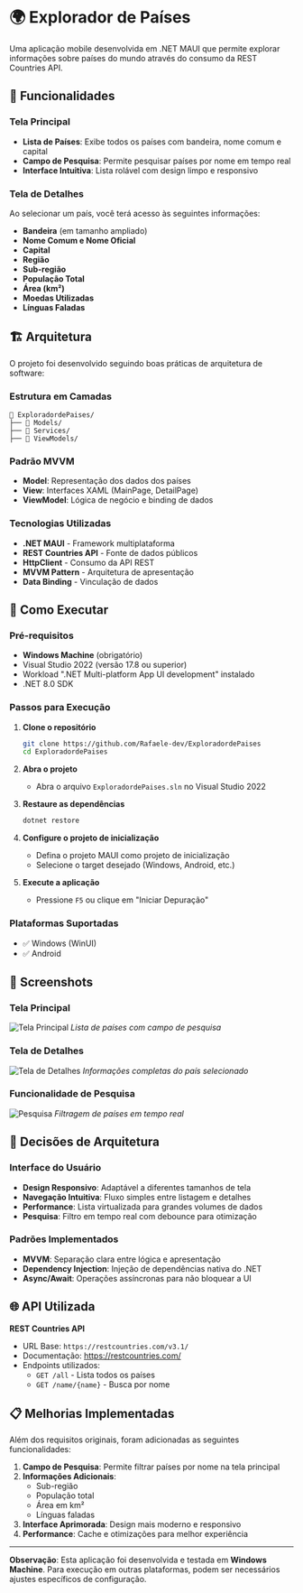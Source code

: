 ﻿# 🌍 Explorador de Países

Uma aplicação mobile desenvolvida em .NET MAUI que permite explorar informações sobre países do mundo através do consumo da REST Countries API.

## 📱 Funcionalidades

### Tela Principal
- **Lista de Países**: Exibe todos os países com bandeira, nome comum e capital
- **Campo de Pesquisa**: Permite pesquisar países por nome em tempo real
- **Interface Intuitiva**: Lista rolável com design limpo e responsivo

### Tela de Detalhes
Ao selecionar um país, você terá acesso às seguintes informações:
- **Bandeira** (em tamanho ampliado)
- **Nome Comum e Nome Oficial**
- **Capital**
- **Região**
- **Sub-região**
- **População Total**
- **Área (km²)**
- **Moedas Utilizadas**
- **Línguas Faladas**

## 🏗️ Arquitetura

O projeto foi desenvolvido seguindo boas práticas de arquitetura de software:

### Estrutura em Camadas
```
📁 ExploradordePaises/
├── 📁 Models/
├── 📁 Services/
├── 📁 ViewModels/
```

### Padrão MVVM
- **Model**: Representação dos dados dos países
- **View**: Interfaces XAML (MainPage, DetailPage)
- **ViewModel**: Lógica de negócio e binding de dados

### Tecnologias Utilizadas
- **.NET MAUI** - Framework multiplataforma
- **REST Countries API** - Fonte de dados públicos
- **HttpClient** - Consumo da API REST
- **MVVM Pattern** - Arquitetura de apresentação
- **Data Binding** - Vinculação de dados

## 🚀 Como Executar

### Pré-requisitos
- **Windows Machine** (obrigatório)
- Visual Studio 2022 (versão 17.8 ou superior)
- Workload ".NET Multi-platform App UI development" instalado
- .NET 8.0 SDK

### Passos para Execução

1. **Clone o repositório**
   ```bash
   git clone https://github.com/Rafaele-dev/ExploradordePaises
   cd ExploradordePaises
   ```

2. **Abra o projeto**
   - Abra o arquivo `ExploradordePaises.sln` no Visual Studio 2022

3. **Restaure as dependências**
   ```bash
   dotnet restore
   ```

4. **Configure o projeto de inicialização**
   - Defina o projeto MAUI como projeto de inicialização
   - Selecione o target desejado (Windows, Android, etc.)

5. **Execute a aplicação**
   - Pressione `F5` ou clique em "Iniciar Depuração"

### Plataformas Suportadas
- ✅ Windows (WinUI)
- ✅ Android

## 📸 Screenshots

### Tela Principal
![Tela Principal](./ExploradordePaises/screenshots/telaInicial.jpeg)
*Lista de países com campo de pesquisa*

### Tela de Detalhes
![Tela de Detalhes](./ExploradordePaises/screenshots/detalhes.jpeg)
*Informações completas do país selecionado*

### Funcionalidade de Pesquisa
![Pesquisa](./ExploradordePaises/screenshots/pesquisa.jpeg)
*Filtragem de países em tempo real*

## 🔧 Decisões de Arquitetura

### Interface do Usuário
- **Design Responsivo**: Adaptável a diferentes tamanhos de tela
- **Navegação Intuitiva**: Fluxo simples entre listagem e detalhes
- **Performance**: Lista virtualizada para grandes volumes de dados
- **Pesquisa**: Filtro em tempo real com debounce para otimização

### Padrões Implementados
- **MVVM**: Separação clara entre lógica e apresentação
- **Dependency Injection**: Injeção de dependências nativa do .NET
- **Async/Await**: Operações assíncronas para não bloquear a UI

## 🌐 API Utilizada

**REST Countries API**
- URL Base: `https://restcountries.com/v3.1/`
- Documentação: https://restcountries.com/
- Endpoints utilizados:
  - `GET /all` - Lista todos os países
  - `GET /name/{name}` - Busca por nome

## 📋 Melhorias Implementadas

Além dos requisitos originais, foram adicionadas as seguintes funcionalidades:

1. **Campo de Pesquisa**: Permite filtrar países por nome na tela principal
2. **Informações Adicionais**: 
   - Sub-região
   - População total
   - Área em km²
   - Línguas faladas
3. **Interface Aprimorada**: Design mais moderno e responsivo
4. **Performance**: Cache e otimizações para melhor experiência

---

**Observação**: Esta aplicação foi desenvolvida e testada em **Windows Machine**. Para execução em outras plataformas, podem ser necessários ajustes específicos de configuração.

